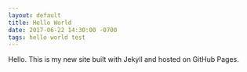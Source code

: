 ```yaml
---
layout: default
title: Hello World
date: 2017-06-22 14:30:00 -0700
tags: hello world test
---
```


Hello. This is my new site built with Jekyll and hosted on GitHub Pages.

